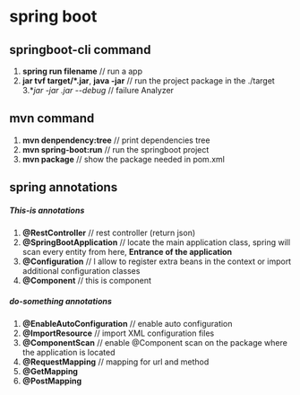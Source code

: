 # spring boot

## springboot-cli command  
1. **spring run filename**  // run a app
2. **jar tvf target/*.jar**, **java -jar**    // run the project package in the ./target
3.**jar -jar *.jar --debug** // failure Analyzer
## mvn command  
1. **mvn denpendency:tree**    // print dependencies tree
2. **mvn spring-boot:run**     // run the springboot project
3. **mvn package**    // show the package needed in pom.xml

## spring annotations
  
##### This-is annotations
1. **@RestController**    // rest controller (return json)
2. **@SpringBootApplication** // locate the main application class, spring will scan every entity from here, **Entrance of the application**
3. **@Configuration**    // l allow to register extra beans in the context or import additional configuration classes
4. **@Component**    // this is component
  

##### do-something annotations
1. **@EnableAutoConfiguration** // enable auto configuration 
2. **@ImportResource**    // import XML configuration files
3. **@ComponentScan** // enable @Component scan on the package where the application is located
4. **@RequestMapping** // mapping for url and method
5. **@GetMapping** 
6. **@PostMapping** 